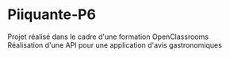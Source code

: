 # Piiquante-P6
Projet réalisé dans le cadre d'une formation OpenClassrooms
<br>
Réalisation d'une API pour une application d'avis gastronomiques
